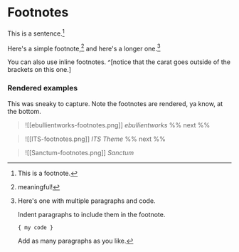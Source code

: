 # Footnotes

This is a sentence.[^FN1]

[^FN1]: This is a footnote. 

Here's a simple footnote,[^1] and here's a longer one.[^bignote]

You can also use inline footnotes. ^[notice that the carat goes outside of the brackets on this one.]

### Rendered examples

This was sneaky to capture. Note the footnotes are rendered, ya know, at the bottom.

> ![[ebullientworks-footnotes.png]] <cite>ebullientworks</cite>
%% next %%

> ![[ITS-footnotes.png]] <cite>ITS Theme</cite>
%% next %%

> ![[Sanctum-footnotes.png]] <cite>Sanctum</cite>

[^1]: meaningful!

[^bignote]: Here's one with multiple paragraphs and code.

    Indent paragraphs to include them in the footnote.

    `{ my code }`
	
    Add as many paragraphs as you like.




